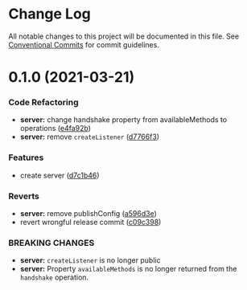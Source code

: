 # Change Log

All notable changes to this project will be documented in this file.
See [Conventional Commits](https://conventionalcommits.org) for commit guidelines.

# 0.1.0 (2021-03-21)


### Code Refactoring

* **server:** change handshake property from availableMethods to operations ([e4fa92b](https://github.com/roziscoding/lrpc/commit/e4fa92bee8210e15ab4844e2464d5d80b4f39e34))
* **server:** remove `createListener` ([d7766f3](https://github.com/roziscoding/lrpc/commit/d7766f360e08b1128ca0b8203bd7bd3c374d15ab))


### Features

* create server ([d7c1b46](https://github.com/roziscoding/lrpc/commit/d7c1b463ce1d238574332c7dfcc2d1f754e9e394))


### Reverts

* **server:** remove publishConfig ([a596d3e](https://github.com/roziscoding/lrpc/commit/a596d3e754d1401d802428a04fad862d94637efc))
* revert wrongful release commit ([c09c398](https://github.com/roziscoding/lrpc/commit/c09c398ce977b5826dada9fe09366c7b07eea411))


### BREAKING CHANGES

* **server:** `createListener` is no longer public
* **server:** Property `availableMethods` is no longer returned from the `handshake` operation.
